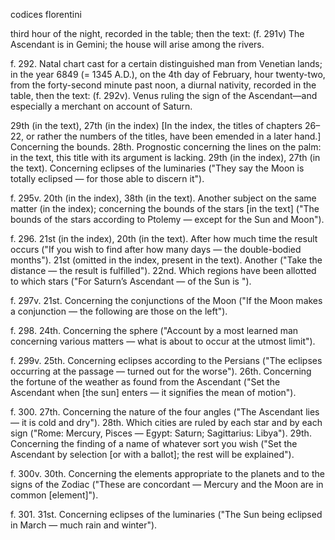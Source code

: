 codices florentini

third hour of the night, recorded in the table; then the text: (f. 291v) The Ascendant is in Gemini; the house will arise among the rivers.

f. 292. Natal chart cast for a certain distinguished man from Venetian lands; in the year 6849 (= 1345 A.D.), on the 4th day of February, hour twenty-two, from the forty-second minute past noon, a diurnal nativity, recorded in the table, then the text: (f. 292v). Venus ruling the sign of the Ascendant—and especially a merchant on account of Saturn.

29th (in the text), 27th (in the index) [In the index, the titles of chapters 26–22, or rather the numbers of the titles, have been emended in a later hand.] Concerning the bounds. 28th. Prognostic concerning the lines on the palm: in the text, this title with its argument is lacking. 29th (in the index), 27th (in the text). Concerning eclipses of the luminaries ("They say the Moon is totally eclipsed — for those able to discern it").

f. 295v. 20th (in the index), 38th (in the text). Another subject on the same matter (in the index); concerning the bounds of the stars [in the text] ("The bounds of the stars according to Ptolemy — except for the Sun and Moon").

f. 296. 21st (in the index), 20th (in the text). After how much time the result occurs ("If you wish to find after how many days — the double-bodied months"). 21st (omitted in the index, present in the text). Another ("Take the distance — the result is fulfilled"). 22nd. Which regions have been allotted to which stars ("For Saturn’s Ascendant — of the Sun is <sic>").

f. 297v. 21st. Concerning the conjunctions of the Moon ("If the Moon makes a conjunction — the following are those on the left").

f. 298. 24th. Concerning the sphere ("Account by a most learned man concerning various matters — what is about to occur at the utmost limit").

f. 299v. 25th. Concerning eclipses according to the Persians ("The eclipses occurring at the passage — turned out for the worse"). 26th. Concerning the fortune of the weather as found from the Ascendant ("Set the Ascendant when [the sun] enters — it signifies the mean of motion").

f. 300. 27th. Concerning the nature of the four angles ("The Ascendant lies — it is cold and dry"). 28th. Which cities are ruled by each star and by each sign ("Rome: Mercury, Pisces — Egypt: Saturn; Sagittarius: Libya"). 29th. Concerning the finding of a name of whatever sort you wish ("Set the Ascendant by selection [or with a ballot]; the rest will be explained").

f. 300v. 30th. Concerning the elements appropriate to the planets and to the signs of the Zodiac ("These are concordant — Mercury and the Moon are in common [element]").

f. 301. 31st. Concerning eclipses of the luminaries ("The Sun being eclipsed in March — much rain and winter").